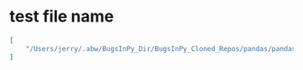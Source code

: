 # test file name

```json
[
    "/Users/jerry/.abw/BugsInPy_Dir/BugsInPy_Cloned_Repos/pandas/pandas/tests/frame/test_quantile.py"
]
```
